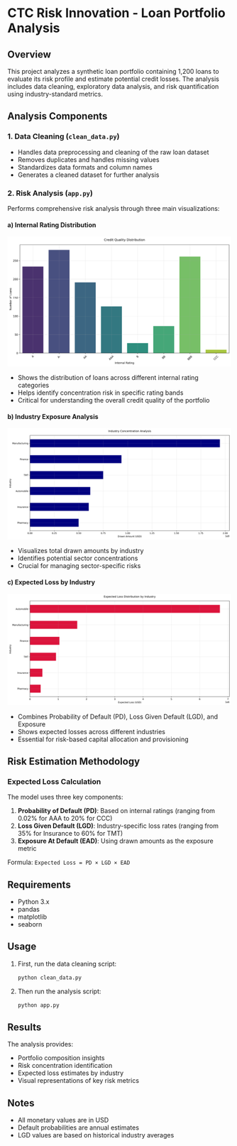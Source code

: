 # CTC Risk Innovation - Loan Portfolio Analysis

## Overview
This project analyzes a synthetic loan portfolio containing 1,200 loans to evaluate its risk profile and estimate potential credit losses. The analysis includes data cleaning, exploratory data analysis, and risk quantification using industry-standard metrics.

## Analysis Components

### 1. Data Cleaning (`clean_data.py`)
- Handles data preprocessing and cleaning of the raw loan dataset
- Removes duplicates and handles missing values
- Standardizes data formats and column names
- Generates a cleaned dataset for further analysis

### 2. Risk Analysis (`app.py`)
Performs comprehensive risk analysis through three main visualizations:

#### a) Internal Rating Distribution
![Internal Rating Distribution](graph_internal_rating.png)
- Shows the distribution of loans across different internal rating categories
- Helps identify concentration risk in specific rating bands
- Critical for understanding the overall credit quality of the portfolio

#### b) Industry Exposure Analysis
![Industry Exposure](graph_drawn_industry.png)
- Visualizes total drawn amounts by industry
- Identifies potential sector concentrations
- Crucial for managing sector-specific risks

#### c) Expected Loss by Industry
![Expected Loss by Industry](graph_industry_loss.png)
- Combines Probability of Default (PD), Loss Given Default (LGD), and Exposure
- Shows expected losses across different industries
- Essential for risk-based capital allocation and provisioning

## Risk Estimation Methodology

### Expected Loss Calculation
The model uses three key components:
1. **Probability of Default (PD)**: Based on internal ratings (ranging from 0.02% for AAA to 20% for CCC)
2. **Loss Given Default (LGD)**: Industry-specific loss rates (ranging from 35% for Insurance to 60% for TMT)
3. **Exposure At Default (EAD)**: Using drawn amounts as the exposure metric

Formula: `Expected Loss = PD × LGD × EAD`

## Requirements
- Python 3.x
- pandas
- matplotlib
- seaborn

## Usage
1. First, run the data cleaning script:
   ```bash
   python clean_data.py
   ```

2. Then run the analysis script:
   ```bash
   python app.py
   ```

## Results
The analysis provides:
- Portfolio composition insights
- Risk concentration identification
- Expected loss estimates by industry
- Visual representations of key risk metrics

## Notes
- All monetary values are in USD
- Default probabilities are annual estimates
- LGD values are based on historical industry averages
